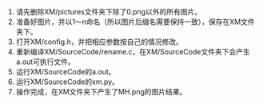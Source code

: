 1. 请先删除XM/pictures文件夹下除了0.png以外的所有图片。
2. 准备好图片，并以1～n命名（所以图片后缀名需要保持一致），保存在XM文件夹下。
3. 打开XM/config.h，并把相应参数按自己的情况修改。
4. 重新编译XM/SourceCode/rename.c，在XM/SourceCode文件夹下会产生a.out可执行文件。
5. 运行XM/SourceCode的a.out。
6. 运行XM/SourceCode的xm.py。
7. 操作完成，在XM文件夹下产生了MH.png的图片结果。

